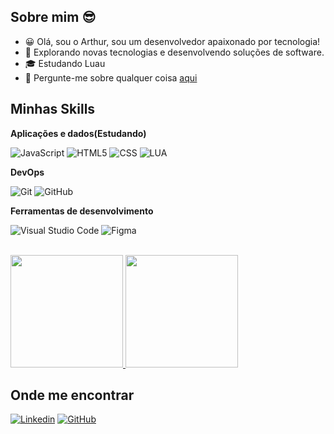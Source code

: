 ## Sobre mim 😎

- 😀 Olá, sou o Arthur, sou um desenvolvedor apaixonado por tecnologia!
- 🤔 Explorando novas tecnologias e desenvolvendo soluções de software.
- 🎓 Estudando Luau
- 💬 Pergunte-me sobre qualquer coisa [aqui](https://www.linkedin.com/in/arthur-finotelo-0b9924338/)

## Minhas Skills
**Aplicações e dados(Estudando)**

![JavaScript](https://img.shields.io/badge/-JavaScript-333333?style=flat&logo=javascript)
![HTML5](https://img.shields.io/badge/-HTML5-333333?style=flat&logo=HTML5)
![CSS](https://img.shields.io/badge/-CSS-333333?style=flat&logo=CSS3&logoColor=1572B6)
![LUA](https://img.shields.io/badge/Luau-333333?style=flat&logo=lua&logoColor=white)

**DevOps**

![Git](https://img.shields.io/badge/-Git-333333?style=flat&logo=git)
![GitHub](https://img.shields.io/badge/-GitHub-333333?style=flat&logo=github)

**Ferramentas de desenvolvimento**

![Visual Studio Code](https://img.shields.io/badge/-Visual%20Studio%20Code-333333?style=flat&logo=visual-studio-code&logoColor=007ACC)
![Figma](https://img.shields.io/badge/-Figma-333333?style=flat&logo=figma&logoColor=007ACC)

<br/>

<a href="https://github.com/ArthurFinotelo" title="Perfil do ArthurFinotelo">
  <img height="180em" src="https://github-readme-stats.vercel.app/api?username=ArthurFinotelo&theme=dracula&show_icons=true" />
</a>

<a href="https://github.com/ArthurFinotelo" title="Perfil do ArthurFinotelo">
  <img height="180em" src=https://github-readme-stats.vercel.app/api/top-langs/?username=ArthurFinotelo&layout=compact&show_icons=true&theme=dracula />
<a/>

## Onde me encontrar

[![Linkedin](https://img.shields.io/badge/-ArthurFinotelo-blue?style=flat-square&logo=Linkedin&logoColor=white&link=https://www.linkedin.com/in/arthur-finotelo-0b9924338/)](https://www.linkedin.com/in/arthur-finotelo-0b9924338/)
[![GitHub](https://img.shields.io/github/followers/ArthurFinotelo?label=follow&style=social)](https://github.com/ArthurFinotelo)
